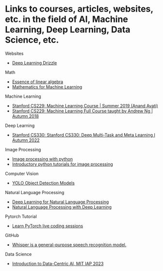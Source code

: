 # Links to courses, articles, websites, etc. in the field of AI, Machine Learning, Deep Learning, Data Science, etc.

Websites
- [Deep Learning Drizzle](https://www.deeplearningdrizzle.com)

Math
- [Essence of linear algebra](https://www.essenceoflinearalgebra.com)
- [Mathematics for Machine Learning](https://www.mathematicsformachinelearning.com)

Machine Learning
- [Stanford CS229: Machine Learning Course | Summer 2019 (Anand Avati)](https://www.example.com)
- [Stanford CS229: Machine Learning Full Course taught by Andrew Ng | Autumn 2018](https://www.example.com)

Deep Learning
- [Stanford CS330: Stanford CS330: Deep Multi-Task and Meta Learning I Autumn 2022](https://www.example.com)

Image Processing
- [Image processing with python](https://www.example.com)
- [Introductory python tutorials for image processing](https://www.example.com)

Computer Vision
- [YOLO Object Detection Models](https://www.example.com)

Natural Language Processing
- [Deep Learning for Natural Language Processing](https://www.example.com)
- [Natural Language Processing with Deep Learning](https://www.example.com)

Pytorch Tutorial
- [Learn PyTorch live coding sessions](https://www.example.com)

GitHub
- [Whisper is a general-purpose speech recognition model.](https://www.example.com)

Data Science
- [Introduction to Data-Centric AI, MIT IAP 2023](https://www.example.com)

